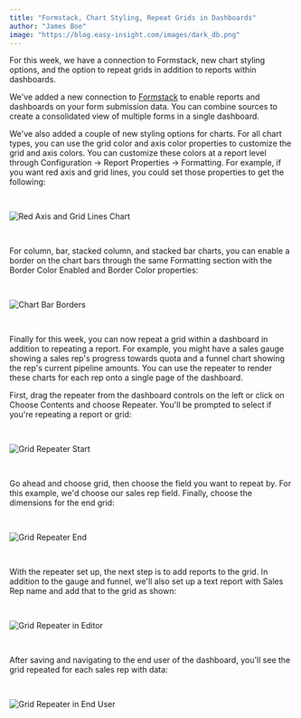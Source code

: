 ```yaml
---
title: "Formstack, Chart Styling, Repeat Grids in Dashboards"
author: "James Boe"
image: "https://blog.easy-insight.com/images/dark_db.png"
---
```


For this week, we have a connection to Formstack, new chart styling options, and the option to repeat grids in addition to reports within dashboards.<!--more-->

We've added a new connection to <a href="https://www.formstack.com">Formstack</a> to enable reports and dashboards on your form submission data. You can combine sources to create a consolidated view of multiple forms in a single dashboard. 

We've also added a couple of new styling options for charts. For all chart types, you can use the grid color and axis color properties to customize the grid and axis colors. You can customize these colors at a report level through Configuration -> Report Properties -> Formatting. For example, if you want red axis and grid lines, you could set those properties to get the following:

<img style="max-width:800px;margin-top:30px;margin-bottom:30px" src="https://blog.easy-insight.com/images/red_axis_grid.png" alt="Red Axis and Grid Lines Chart" class="img img-responsive"/>

For column, bar, stacked column, and stacked bar charts, you can enable a border on the chart bars through the same Formatting section with the Border Color Enabled and Border Color properties:

<img style="max-width:800px;margin-top:30px;margin-bottom:30px" src="https://blog.easy-insight.com/images/chart_borders.png" alt="Chart Bar Borders" class="img img-responsive"/>

Finally for this week, you can now repeat a grid within a dashboard in addition to repeating a report. For example, you might have a sales gauge showing a sales rep's progress towards quota and a funnel chart showing the rep's current pipeline amounts. You can use the repeater to render these charts for each rep onto a single page of the dashboard.

First, drag the repeater from the dashboard controls on the left or click on Choose Contents and choose Repeater. You'll be prompted to select if you're repeating a report or grid:

<img style="max-width:650px;margin-top:30px;margin-bottom:30px" src="https://blog.easy-insight.com/images/grid_repeater_start.png" alt="Grid Repeater Start" class="img img-responsive"/>

Go ahead and choose grid, then choose the field you want to repeat by. For this example, we'd choose our sales rep field. Finally, choose the dimensions for the end grid:

<img style="max-width:650px;margin-top:30px;margin-bottom:30px" src="https://blog.easy-insight.com/images/grid_repeater_end.png" alt="Grid Repeater End" class="img img-responsive"/>

With the repeater set up, the next step is to add reports to the grid. In addition to the gauge and funnel, we'll also set up a text report with Sales Rep name and add that to the grid as shown:

<img style="max-width:800px;margin-top:30px;margin-bottom:30px" src="https://blog.easy-insight.com/images/grid_repeater_db_editor.png" alt="Grid Repeater in Editor" class="img img-responsive"/>

After saving and navigating to the end user of the dashboard, you'll see the grid repeated for each sales rep with data:

<img style="max-width:800px;margin-top:30px;margin-bottom:30px" src="https://blog.easy-insight.com/images/grid_repeater_db_end.png" alt="Grid Repeater in End User" class="img img-responsive"/>

